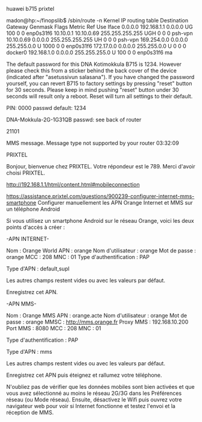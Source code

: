 huawei b715 prixtel

madon@hp:~/finopslib$ /sbin/route -n
Kernel IP routing table
Destination     Gateway         Genmask         Flags Metric Ref    Use Iface
0.0.0.0         192.168.1.1     0.0.0.0         UG    100    0        0 enp0s31f6
10.10.0.1       10.10.0.69      255.255.255.255 UGH   0      0        0 psh-vpn
10.10.0.69      0.0.0.0         255.255.255.255 UH    0      0        0 psh-vpn
169.254.0.0     0.0.0.0         255.255.0.0     U     1000   0        0 enp0s31f6
172.17.0.0      0.0.0.0         255.255.0.0     U     0      0        0 docker0
192.168.1.0     0.0.0.0         255.255.255.0   U     100    0        0 enp0s31f6
ma



The default password for this DNA Kotimokkula B715 is 1234. However please check this from a sticker behind the back cover of the device (indicated after "asetussivun salasana"). If you have changed the password yourself, you can revert B715 to factory settings by pressing "reset" button for 30 seconds. Please keep in mind pushing "reset" button under 30 seconds will result only a reboot. Reset will turn all settings to their default.

PIN: 0000
passwd default: 1234


DNA-Mokkula-2G-1G31QB
passwd: see back of router


21101
	
MMS message. Message type not supported by your router
03:32:09
 
PRIXTEL
	
Bonjour, bienvenue chez PRIXTEL. Votre répondeur est le 789. Merci d'avoir choisi PRIXTEL.


http://192.168.1.1/html/content.html#mobileconnection




https://assistance.prixtel.com/questions/900239-configurer-internet-mms-smartphone 
Configurer manuellement les APN Orange Internet et MMS sur un téléphone Android

 

Si vous utilisez un smartphone Android sur le réseau Orange, voici les deux points d'accès à créer : 

-APN INTERNET-

Nom : Orange World
APN : orange
Nom d'utilisateur : orange
Mot de passe : orange
MCC : 208
MNC : 01
Type d'authentification : PAP

Type d'APN : default,supl

Les autres champs restent vides ou avec les valeurs par défaut.

Enregistrez cet APN.






-APN MMS-

Nom : Orange MMS
APN : orange.acte
Nom d'utilisateur : orange
Mot de passe  : orange
MMSC : http://mms.orange.fr
Proxy MMS : 192.168.10.200
Port MMS : 8080
MCC : 208
MNC : 01

Type d'authentification : PAP

Type d'APN : mms

Les autres champs restent vides ou avec les valeurs par défaut.

Enregistrez cet APN puis éteignez et rallumez votre téléphone.

N'oubliez pas de vérifier que les données mobiles sont bien activées et que vous avez sélectionné au moins le réseau 2G/3G dans les Préférences réseau (ou Mode réseau). Ensuite, désactivez le Wifi puis ouvrez votre navigateur web pour voir si Internet fonctionne et testez l'envoi et la réception de MMS.
